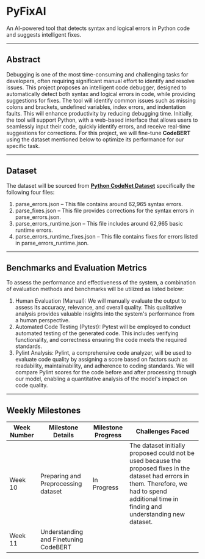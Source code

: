 # PyFixAI
An AI-powered tool that detects syntax and logical errors in Python code and suggests intelligent fixes. 
___

## Abstract 
Debugging is one of the most time-consuming and challenging tasks for developers, often requiring significant manual effort to identify and resolve issues. This project proposes an intelligent code debugger, designed to automatically detect both syntax and logical errors in code, while providing suggestions for fixes. The tool will identify common issues such as missing colons and brackets, undefined variables, index errors, and indentation faults. This will enhance productivity by reducing debugging time. Initially, the tool will support Python, with a web-based interface that allows users to seamlessly input their code, quickly identify errors, and receive real-time suggestions for corrections. For this project, we will fine-tune **CodeBERT** using the dataset mentioned below to optimize its performance for our specific task. 
___
 
## Dataset 
The dataset will be sourced from [**Python CodeNet Dataset**](https://github.com/google-research/runtime-error-prediction/) specifically the following four files: 
1. parse_errors.json – This file contains around 62,965 syntax errors. 
2. parse_fixes.json – This file provides corrections for the syntax errors in parse_errors.json. 
3. parse_errors_runtime.json – This file includes around 62,965 basic runtime errors. 
4. parse_errors_runtime_fixes.json – This file contains fixes for errors listed in parse_errors_runtime.json. 
___

## Benchmarks and Evaluation Metrics 
To assess the performance and effectiveness of the system, a combination of evaluation methods and benchmarks will be utilized as listed below: 
1. Human Evaluation (Manual): We will manually evaluate the output to assess its accuracy, relevance, and overall quality. This qualitative analysis provides valuable insights into the system's performance from a human perspective.  
2. Automated Code Testing (Pytest): Pytest will be employed to conduct automated testing of the generated code. This includes verifying functionality, and correctness ensuring the code meets the required standards.  
3. Pylint Analysis: Pylint, a comprehensive code analyzer, will be used to evaluate code quality by assigning a score based on factors such as readability, maintainability, and adherence to coding standards. We will compare Pylint scores for the code before and after processing through our model, enabling a quantitative analysis of the model's impact on code quality.
___

## Weekly Milestones
| Week Number  | Milestone Details | Milestone Progress | Challenges Faced |
| ------------- | ------------- | ------------- | ------------- |
| Week 10  | Preparing and Preprocessing dataset  | In Progress | The dataset initially proposed could not be used because the proposed fixes in the dataset had errors in them. Therefore, we had to spend additional time in finding and understanding new dataset. |
| Week 11  | Understanding and Finetuning CodeBERT  |  |  |
